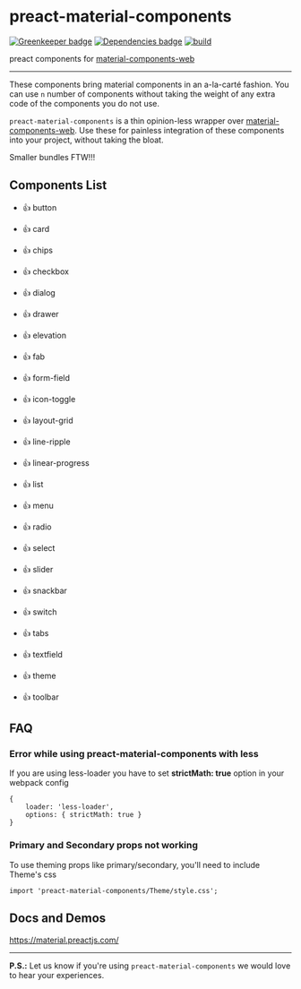 # preact-material-components

[![Greenkeeper badge](https://badges.greenkeeper.io/prateekbh/preact-material-components.svg)](https://greenkeeper.io/)
[![Dependencies badge](https://david-dm.org/prateekbh/preact-material-components.svg)](https://david-dm.org/)
[![build](https://api.travis-ci.org/prateekbh/preact-material-components.svg?branch=master)](https://api.travis-ci.org/prateekbh/preact-material-components.svg?branch=master)

preact components for [material-components-web](https://github.com/material-components/material-components-web)

---

These components bring material components in an a-la-carté fashion.
You can use `n` number of components without taking the weight of any extra code of the components you do not use.

`preact-material-components` is a thin opinion-less wrapper over [material-components-web](https://github.com/material-components/material-components-web/tree/master/packages). Use these for painless integration of these components into your project, without taking the bloat.

Smaller bundles FTW!!!

## Components List

* 👍 button

* 👍 card

* 👍 chips

* 👍 checkbox

* 👍 dialog

* 👍 drawer

* 👍 elevation

* 👍 fab

* 👍 form-field

* 👍 icon-toggle

* 👍 layout-grid

* 👍 line-ripple

* 👍 linear-progress

* 👍 list

* 👍 menu

* 👍 radio

* 👍 select

* 👍 slider

* 👍 snackbar

* 👍 switch

* 👍 tabs

* 👍 textfield

* 👍 theme

* 👍 toolbar

## FAQ

### Error while using preact-material-components with **less**

If you are using less-loader you have to set **strictMath: true** option in your webpack config

```
{
	loader: 'less-loader',
	options: { strictMath: true }
}
```

### Primary and Secondary props not working

To use theming props like primary/secondary, you'll need to include Theme's css

```
import 'preact-material-components/Theme/style.css';
```

## Docs and Demos

https://material.preactjs.com/

---

**P.S.:** Let us know if you're using `preact-material-components` we would love to hear your experiences.
